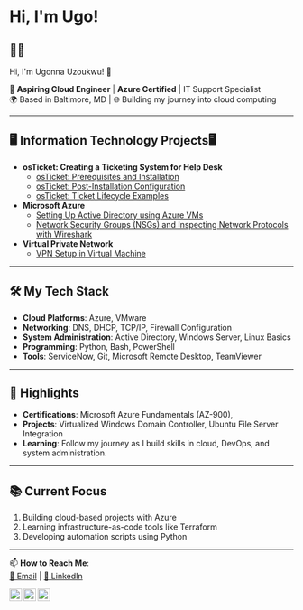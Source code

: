 <h1>Hi, I'm Ugo! <br/>

<h2>👨‍💻</h2>
 Hi, I'm Ugonna Uzoukwu! 👋

🚀 **Aspiring Cloud Engineer** | **Azure Certified** | IT Support Specialist  
🌍 Based in Baltimore, MD | 🌐 Building my journey into cloud computing  

---

<h2>🖥️ Information Technology Projects🖥</h2>

- <b> osTicket: Creating a Ticketing System for Help Desk </b>
  - [osTicket: Prerequisites and Installation](https://github.com/UgoUzoukwu/Creating-OsTicket-Pre)
  - [osTicket: Post-Installation Configuration](https://github.com/UgoUzoukwu/OsTicket-Post-Install-Config)
  - [osTicket: Ticket Lifecycle Examples](https://github.com/UgoUzoukwu/How-Tickets-Get-Opened-Closed)
- <b>Microsoft Azure</b>
  - [Setting Up Active Directory using Azure VMs](https://github.com/UgoUzoukwu/AD-AZURE-SETUP)
  - [Network Security Groups (NSGs) and Inspecting Network Protocols with Wireshark]((https://github.com/UgoUzoukwu/azure-networking-protocols/tree/main))
- <b>Virtual Private Network</b>
  - [VPN Setup in Virtual Machine ](https://github.com/UgoUzoukwu/VPN-SETUP)


---


## 🛠️ My Tech Stack
- **Cloud Platforms**: Azure, VMware
- **Networking**: DNS, DHCP, TCP/IP, Firewall Configuration
- **System Administration**: Active Directory, Windows Server, Linux Basics
- **Programming**: Python, Bash, PowerShell
- **Tools**: ServiceNow, Git, Microsoft Remote Desktop, TeamViewer

---

## 🌟 Highlights
- **Certifications**: Microsoft Azure Fundamentals (AZ-900),
- **Projects**: Virtualized Windows Domain Controller, Ubuntu File Server Integration
- **Learning**: Follow my journey as I build skills in cloud, DevOps, and system administration.

---

## 📚 Current Focus
1. Building cloud-based projects with Azure
2. Learning infrastructure-as-code tools like Terraform
3. Developing automation scripts using Python

---

📫 **How to Reach Me**:  
[📧 Email](mailto:ugonnauzoukwu0@gmail.com) | [🔗 LinkedIn](https://linkedin.com/in/ugonnauzoukwu)  



[<img align="left" alt="JoshMadakor | YouTube" width="22px" src="https://cdn.jsdelivr.net/npm/simple-icons@v3/icons/youtube.svg" />][youtube]
[<img align="left" alt="JoshMadakor | Twitter" width="22px" src="https://cdn.jsdelivr.net/npm/simple-icons@v3/icons/twitter.svg" />][twitter]
[<img align="left" alt="JoshMadakor | Instagram" width="22px" src="https://cdn.jsdelivr.net/npm/simple-icons@v3/icons/instagram.svg" />][instagram]

[twitter]: https://twitter.com/ugonna_AU
[youtube]: https://www.youtube.com/c/trevor_uu
[instagram]: https://www.instagram.com/ugonna_au/
[linkedin]: https://www.linkedin.com/in/ugonnauzoukwu

<!--
**joshmadakor1/joshmadakor1** is a ✨ _special_ ✨ repository because its `README.md` (this file) appears on your GitHub profile.

Here are some ideas to get you started:

- 🔭 I’m currently working on ...
- 🌱 I’m currently learning ...
- 👯 I’m looking to collaborate on ...
- 🤔 I’m looking for help with ...
- 💬 Ask me about ...
- 📫 How to reach me: ...
- 😄 Pronouns: ...
- ⚡ Fun fact: ...
-->
